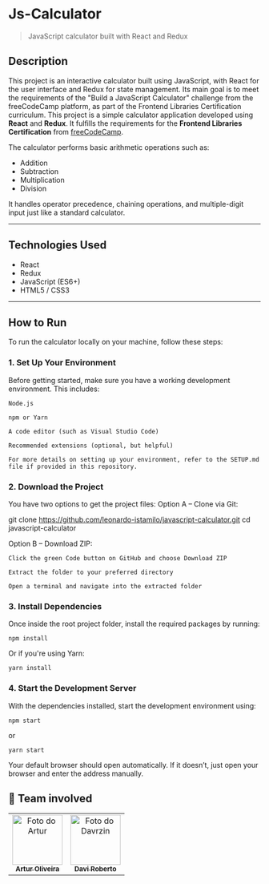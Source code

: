 # Js-Calculator

> JavaScript calculator built with React and Redux


## Description

This project is an interactive calculator built using JavaScript, with React for the user interface and Redux for state management. Its main goal is to meet the requirements of the "Build a JavaScript Calculator" challenge from the freeCodeCamp platform, as part of the Frontend Libraries Certification curriculum.
This project is a simple calculator application developed using **React** and **Redux**. It fulfills the requirements for the **Frontend Libraries Certification** from [freeCodeCamp](https://www.freecodecamp.org/).

The calculator performs basic arithmetic operations such as:

- Addition
- Subtraction
- Multiplication
- Division

It handles operator precedence, chaining operations, and multiple-digit input just like a standard calculator.

---

## Technologies Used

- React
- Redux
- JavaScript (ES6+)
- HTML5 / CSS3

---

## How to Run 

To run the calculator locally on your machine, follow these steps:

### 1. Set Up Your Environment

Before getting started, make sure you have a working development environment. This includes:

    Node.js

    npm or Yarn

    A code editor (such as Visual Studio Code)

    Recommended extensions (optional, but helpful)

    For more details on setting up your environment, refer to the SETUP.md file if provided in this repository.


### 2. Download the Project

You have two options to get the project files:
Option A – Clone via Git:

git clone https://github.com/leonardo-istamilo/javascript-calculator.git
cd javascript-calculator

Option B – Download ZIP:

    Click the green Code button on GitHub and choose Download ZIP

    Extract the folder to your preferred directory

    Open a terminal and navigate into the extracted folder

### 3. Install Dependencies

Once inside the root project folder, install the required packages by running:

```
npm install
```

Or if you're using Yarn:

```
yarn install
```

### 4. Start the Development Server

With the dependencies installed, start the development environment using:

```
npm start
```

or

```
yarn start
```

Your default browser should open automatically. If it doesn’t, just open your browser and enter the address manually.

## 👥 Team involved

<table>
  <tr>
    <td align="center">
      <a href="https://github.com/ArturOliveir4">
        <img src="https://github.com/ArturOliveir4.png" width="100px;" alt="Foto do Artur"/><br />
        <sub><b>Artur Oliveira</b></sub>
      </a><br />
    </td>
    <td align="center">
      <a href="https://github.com/davrzin">
        <img src="https://github.com/davrzin.png" width="100px;" alt="Foto do Davrzin"/><br />
        <sub><b>Davi Roberto</b></sub>
      </a><br />
    </td>
  </tr>
</table>
